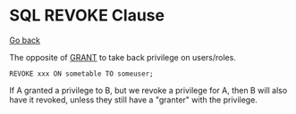 # SQL REVOKE Clause

[Go back](../index.md#sql-clauses-)

<div class="row row-cols-md-2"><div>

The opposite of [GRANT](grant.md) to take back privilege on users/roles.

```sql!
REVOKE xxx ON sometable TO someuser;
```
</div><div>

If A granted a privilege to B, but we revoke a privilege for A, then B will also have it revoked, unless they still have a "granter" with the privilege.
</div></div>
